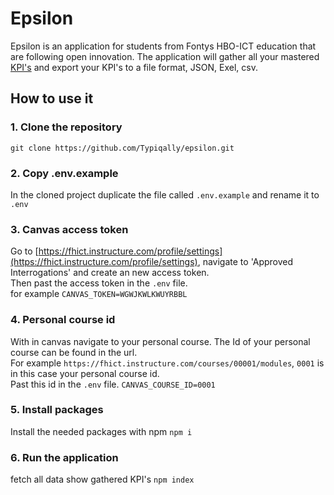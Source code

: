 # Epsilon
Epsilon is an application for students from Fontys HBO-ICT education that are following open innovation. 
The application will gather all your mastered [KPI's](https://hbo-i.nl/domeinbeschrijving/) and export your KPI's to a file format, JSON, Exel, csv.

## How to use it

### 1. Clone the repository 
``git clone https://github.com/Typiqally/epsilon.git``

### 2. Copy .env.example
In the cloned project duplicate the file called ``.env.example`` and rename it to ``.env``

### 3. Canvas access token
Go to [https://fhict.instructure.com/profile/settings](https://fhict.instructure.com/profile/settings), navigate to 'Approved Interrogations' and create an new access token.\
Then past the access token in the ``.env`` file.\
for example ``CANVAS_TOKEN=WGWJKWLKWUYRBBL``

### 4. Personal course id 
With in canvas navigate to your personal course. The Id of your personal course can be found in the url.\
For example ``https://fhict.instructure.com/courses/00001/modules``, ``0001`` is in this case your personal course id.\
Past this id in the ``.env`` file. ``CANVAS_COURSE_ID=0001``

### 5. Install packages
Install the needed packages with npm ```npm i```

### 6. Run the application
fetch all data show gathered KPI's  ```npm index```